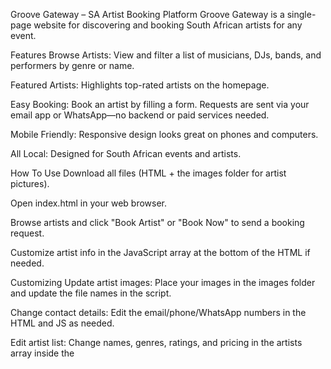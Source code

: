 Groove Gateway – SA Artist Booking Platform
Groove Gateway is a single-page website for discovering and booking South African artists for any event.

Features
Browse Artists: View and filter a list of musicians, DJs, bands, and performers by genre or name.

Featured Artists: Highlights top-rated artists on the homepage.

Easy Booking: Book an artist by filling a form. Requests are sent via your email app or WhatsApp—no backend or paid services needed.

Mobile Friendly: Responsive design looks great on phones and computers.

All Local: Designed for South African events and artists.

How To Use
Download all files (HTML + the images folder for artist pictures).

Open index.html in your web browser.

Browse artists and click "Book Artist" or "Book Now" to send a booking request.

Customize artist info in the JavaScript array at the bottom of the HTML if needed.

Customizing
Update artist images: Place your images in the images folder and update the file names in the script.

Change contact details:
Edit the email/phone/WhatsApp numbers in the HTML and JS as needed.

Edit artist list:
Change names, genres, ratings, and pricing in the artists array inside the <script> tag.

Requirements
No special requirements.

Just a web browser (Chrome, Firefox, Edge, Safari, etc).

Credits
Made by Gomolemo Mmakola

Demo images from Unsplash/Pexels (replace with your own for production use)

Book your favourite South African acts for any event with Groove Gateway!
